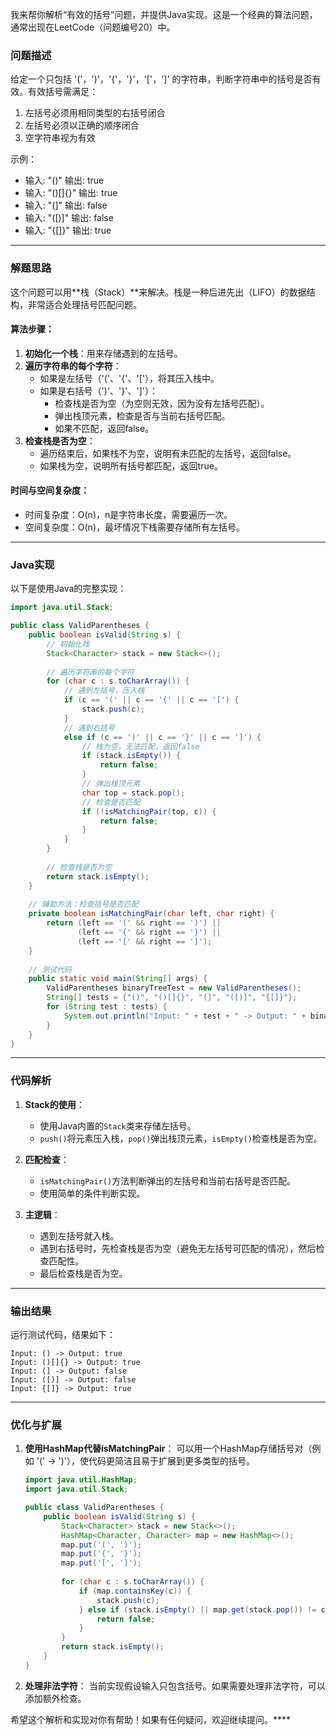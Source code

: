 我来帮你解析“有效的括号”问题，并提供Java实现。这是一个经典的算法问题，通常出现在LeetCode（问题编号20）中。

### 问题描述
给定一个只包括 '('，')'，'{'，'}'，'['，']' 的字符串，判断字符串中的括号是否有效。有效括号需满足：
1. 左括号必须用相同类型的右括号闭合
2. 左括号必须以正确的顺序闭合
3. 空字符串视为有效

示例：
- 输入: "()" 输出: true
- 输入: "()[]{}" 输出: true
- 输入: "(]" 输出: false
- 输入: "([)]" 输出: false
- 输入: "{[]}" 输出: true

---

### 解题思路
这个问题可以用**栈（Stack）**来解决。栈是一种后进先出（LIFO）的数据结构，非常适合处理括号匹配问题。

#### 算法步骤：
1. **初始化一个栈**：用来存储遇到的左括号。
2. **遍历字符串的每个字符**：
    - 如果是左括号（'('、'{'、'['），将其压入栈中。
    - 如果是右括号（')'、'}'、']'）：
        - 检查栈是否为空（为空则无效，因为没有左括号匹配）。
        - 弹出栈顶元素，检查是否与当前右括号匹配。
        - 如果不匹配，返回false。
3. **检查栈是否为空**：
    - 遍历结束后，如果栈不为空，说明有未匹配的左括号，返回false。
    - 如果栈为空，说明所有括号都匹配，返回true。

#### 时间与空间复杂度：
- 时间复杂度：O(n)，n是字符串长度，需要遍历一次。
- 空间复杂度：O(n)，最坏情况下栈需要存储所有左括号。

---

### Java实现
以下是使用Java的完整实现：

```java
import java.util.Stack;

public class ValidParentheses {
    public boolean isValid(String s) {
        // 初始化栈
        Stack<Character> stack = new Stack<>();
        
        // 遍历字符串的每个字符
        for (char c : s.toCharArray()) {
            // 遇到左括号，压入栈
            if (c == '(' || c == '{' || c == '[') {
                stack.push(c);
            }
            // 遇到右括号
            else if (c == ')' || c == '}' || c == ']') {
                // 栈为空，无法匹配，返回false
                if (stack.isEmpty()) {
                    return false;
                }
                // 弹出栈顶元素
                char top = stack.pop();
                // 检查是否匹配
                if (!isMatchingPair(top, c)) {
                    return false;
                }
            }
        }
        
        // 检查栈是否为空
        return stack.isEmpty();
    }
    
    // 辅助方法：检查括号是否匹配
    private boolean isMatchingPair(char left, char right) {
        return (left == '(' && right == ')') ||
               (left == '{' && right == '}') ||
               (left == '[' && right == ']');
    }
    
    // 测试代码
    public static void main(String[] args) {
        ValidParentheses binaryTreeTest = new ValidParentheses();
        String[] tests = {"()", "()[]{}", "(]", "([)]", "{[]}"};
        for (String test : tests) {
            System.out.println("Input: " + test + " -> Output: " + binaryTreeTest.isValid(test));
        }
    }
}
```

---

### 代码解析
1. **Stack的使用**：
    - 使用Java内置的`Stack`类来存储左括号。
    - `push()`将元素压入栈，`pop()`弹出栈顶元素，`isEmpty()`检查栈是否为空。

2. **匹配检查**：
    - `isMatchingPair()`方法判断弹出的左括号和当前右括号是否匹配。
    - 使用简单的条件判断实现。

3. **主逻辑**：
    - 遇到左括号就入栈。
    - 遇到右括号时，先检查栈是否为空（避免无左括号可匹配的情况），然后检查匹配性。
    - 最后检查栈是否为空。

---

### 输出结果
运行测试代码，结果如下：
```
Input: () -> Output: true
Input: ()[]{} -> Output: true
Input: (] -> Output: false
Input: ([)] -> Output: false
Input: {[]} -> Output: true
```

---

### 优化与扩展
1. **使用HashMap代替isMatchingPair**：
   可以用一个HashMap存储括号对（例如 '(' -> ')'），使代码更简洁且易于扩展到更多类型的括号。
   ```java
   import java.util.HashMap;
   import java.util.Stack;

   public class ValidParentheses {
       public boolean isValid(String s) {
           Stack<Character> stack = new Stack<>();
           HashMap<Character, Character> map = new HashMap<>();
           map.put('(', ')');
           map.put('{', '}');
           map.put('[', ']');
           
           for (char c : s.toCharArray()) {
               if (map.containsKey(c)) {
                   stack.push(c);
               } else if (stack.isEmpty() || map.get(stack.pop()) != c) {
                   return false;
               }
           }
           return stack.isEmpty();
       }
   }
   ```

2. **处理非法字符**：
   当前实现假设输入只包含括号。如果需要处理非法字符，可以添加额外检查。

希望这个解析和实现对你有帮助！如果有任何疑问，欢迎继续提问。****